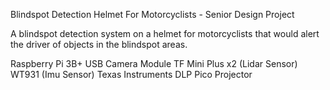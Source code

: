 Blindspot Detection Helmet For Motorcyclists - Senior Design Project

A blindspot detection system on a helmet for motorcyclists that would alert the driver of objects in the blindspot areas.

Raspberry Pi 3B+ USB Camera Module TF Mini Plus x2 (Lidar Sensor) WT931 (Imu Sensor) Texas Instruments DLP Pico Projector
